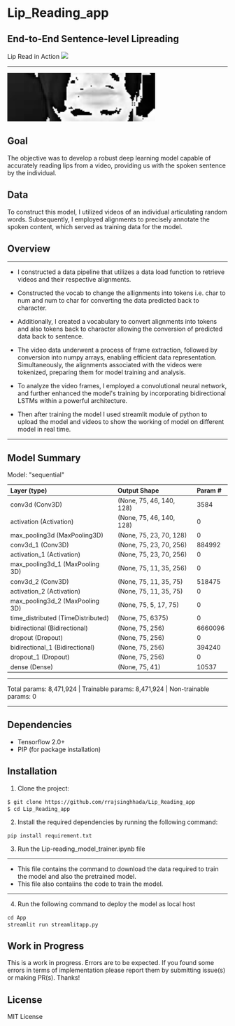 # Lip_Reading_app

## End-to-End Sentence-level Lipreading
Lip Read in Action
<img src="./lip_read_720.gif" width="338">
__________________________________________________________________________
<img src="./App/animation.gif" width="338">

## Goal

The objective was to develop a robust deep learning model capable of accurately reading lips from a video, providing us with the spoken sentence by the individual.

## Data

To construct this model, I utilized videos of an individual articulating random words. Subsequently, I employed alignments to precisely annotate the spoken content, which served as training data for the model.

## Overview
___________________________________________________________________________
* I constructed a data pipeline that utilizes a data load function to retrieve videos and their respective alignments.

* Constructed the vocab to change the allignments into tokens i.e. char to num and num to char for converting the data predicted back to character.

* Additionally, I created a vocabulary to convert alignments into tokens and also tokens back to character allowing the conversion of predicted data back to sentence.

* The video data underwent a process of frame extraction, followed by conversion into numpy arrays, enabling efficient data representation. Simultaneously, the alignments associated with the videos were tokenized, preparing them for model training and analysis.

* To analyze the video frames, I employed a convolutional neural network, and further enhanced the model's training by incorporating bidirectional LSTMs within a powerful architecture.

* Then after training the model I used streamlit module of python to upload the model and videos to show the working of model on different model in real time.
___________________________________________________________________________
## Model Summary

Model: "sequential"

| Layer (type)                       |   Output Shape             | Param #  |
| :---                               |   :---                     | :---     | 
| conv3d (Conv3D)                    |   (None, 75, 46, 140, 128) | 3584     |                                                               
| activation (Activation)            |   (None, 75, 46, 140, 128) | 0        |  
| max_pooling3d (MaxPooling3D)       |   (None, 75, 23, 70, 128)  | 0        |                                                               
| conv3d_1 (Conv3D)                  |   (None, 75, 23, 70, 256)  | 884992   |  
| activation_1 (Activation)          |   (None, 75, 23, 70, 256)  | 0        |  
| max_pooling3d_1 (MaxPooling 3D)    |   (None, 75, 11, 35, 256)  | 0        |                                                               
| conv3d_2 (Conv3D)                  |   (None, 75, 11, 35, 75)   | 518475   |  
| activation_2 (Activation)          |   (None, 75, 11, 35, 75)   | 0        |  
| max_pooling3d_2 (MaxPooling 3D)    |   (None, 75, 5, 17, 75)    | 0        |                                                            
| time_distributed (TimeDistributed) |   (None, 75, 6375)         | 0        |                                                          
| bidirectional (Bidirectional)      |   (None, 75, 256)          | 6660096  |                                                             
| dropout (Dropout)                  |   (None, 75, 256)          | 0        |  
| bidirectional_1 (Bidirectional)    |   (None, 75, 256)          | 394240   |                
| dropout_1 (Dropout)                |   (None, 75, 256)          | 0        |  
| dense (Dense)                      |   (None, 75, 41)           | 10537    | 

___________________________________________________________________________
Total params: 8,471,924 | Trainable params: 8,471,924 | Non-trainable params: 0
___________________________________________________________________________

## Dependencies
* Tensorflow 2.0+
* PIP (for package installation)

## Installation

1. Clone the project:
```
$ git clone https://github.com/rrajsinghhada/Lip_Reading_app
$ cd Lip_Reading_app
```
2. Install the required dependencies by running the following command:
```
pip install requirement.txt
```
3. Run the Lip-reading_model_trainer.ipynb file
___________________________________________________________________________
* This file contains the command to download the data required to train the model and also the pretrained model.
* This file also contaiins the code to train the model.
___________________________________________________________________________
4. Run the following command to deploy the model as local host
```
cd App 
streamlit run streamlitapp.py
```


## Work in Progress
This is a work in progress. Errors are to be expected.
If you found some errors in terms of implementation please report them by submitting issue(s) or making PR(s). Thanks!

## License
MIT License
